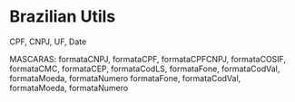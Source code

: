 Brazilian Utils
===============

CPF, CNPJ, UF, Date



MASCARAS: formataCNPJ, formataCPF, formataCPFCNPJ, formataCOSIF, formataCMC, formataCEP, formataCodLS,
            formataFone, formataCodVal, formataMoeda, formataNumero
            formataFone, formataCodVal, formataMoeda, formataNumero